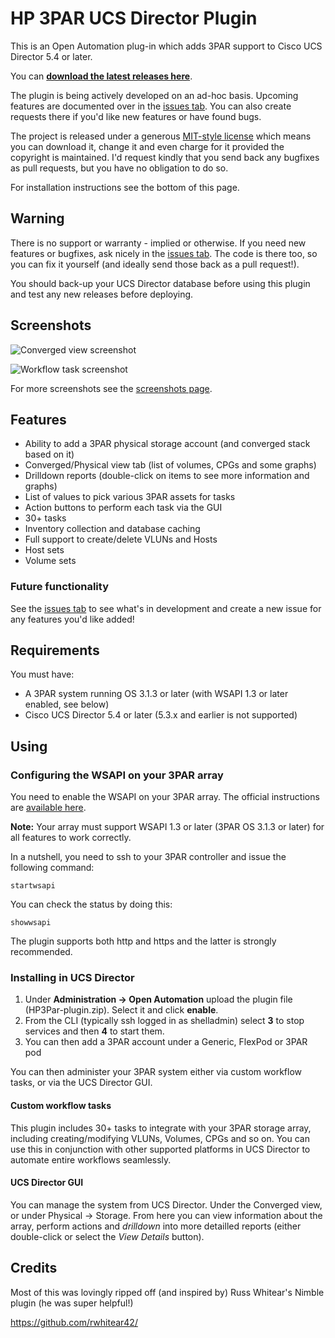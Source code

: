 # HP 3PAR UCS Director Plugin
This is an Open Automation plug-in which adds 3PAR support to Cisco UCS Director 5.4 or later.

You can **[download the latest releases here](https://github.com/CiscoUKIDCDev/HP3ParPlugin/releases)**.

The plugin is being actively developed on an ad-hoc basis. Upcoming features are documented over in the [issues tab](https://github.com/CiscoUKIDCDev/HP3ParPlugin/issues). You can also create requests there if you'd like new features or have found bugs.

The project is released under a generous [MIT-style license](https://github.com/CiscoUKIDCDev/HP3ParPlugin/blob/master/LICENSE) which means you can download it, change it and even charge for it provided the copyright is maintained. I'd request kindly that you send back any bugfixes as pull requests, but you have no obligation to do so.

For installation instructions see the bottom of this page.

## Warning
There is no support or warranty - implied or otherwise. If you need new features or bugfixes, ask nicely in the [issues tab](https://github.com/CiscoUKIDCDev/HP3ParPlugin/issues). The code is there too, so you can fix it yourself (and ideally send those back as a pull request!).

You should back-up your UCS Director database before using this plugin and test any new releases before deploying.

## Screenshots
![Converged view screenshot](https://matt.fragilegeek.com/ucsd/3PAR-Plugin-summary.png)

![Workflow task screenshot](https://matt.fragilegeek.com/ucsd/3PAR-Plugin-Workflow.png)

For more screenshots see the [screenshots page](screenshots.md).

## Features
* Ability to add a 3PAR physical storage account (and converged stack based on it)
* Converged/Physical view tab (list of volumes, CPGs and some graphs)
* Drilldown reports (double-click on items to see more information and graphs)
* List of values to pick various 3PAR assets for tasks
* Action buttons to perform each task via the GUI
* 30+ tasks
* Inventory collection and database caching
* Full support to create/delete VLUNs and Hosts
* Host sets
* Volume sets

### Future functionality
See the [issues tab](https://github.com/CiscoUKIDCDev/HP3ParPlugin/issues) to see what's in development and create a new issue for any features you'd like added!

## Requirements
You must have:
* A 3PAR system running OS 3.1.3 or later (with WSAPI 1.3 or later enabled, see below)
* Cisco UCS Director 5.4 or later (5.3.x and earlier is not supported)

## Using
### Configuring the WSAPI on your 3PAR array
You need to enable the WSAPI on your 3PAR array. The official instructions are [available here](http://h20564.www2.hpe.com/hpsc/doc/public/display?docId=c03606339).

**Note:** Your array must support WSAPI 1.3 or later (3PAR OS 3.1.3 or later) for all features to work correctly.

In a nutshell, you need to ssh to your 3PAR controller and issue the following command:
```
startwsapi
```
You can check the status by doing this:
```
showwsapi
```
The plugin supports both http and https and the latter is strongly recommended.

### Installing in UCS Director

1. Under **Administration -> Open Automation** upload the plugin file (HP3Par-plugin.zip). Select it and click **enable**.
2. From the CLI (typically ssh logged in as shelladmin) select **3** to stop services and then **4** to start them.
3. You can then add a 3PAR account under a Generic, FlexPod or 3PAR pod

You can then administer your 3PAR system either via custom workflow tasks, or via the UCS Director GUI.

#### Custom workflow tasks
This plugin includes 30+ tasks to integrate with your 3PAR storage array, including creating/modifying VLUNs, Volumes, CPGs and so on. You can use this in conjunction with other supported platforms in UCS Director to automate entire workflows seamlessly.

#### UCS Director GUI
You can manage the system from UCS Director. Under the Converged view, or under Physical -> Storage. From here you can view information about the array, perform actions and *drilldown* into more detailled reports (either double-click or select the *View Details* button).

## Credits
Most of this was lovingly ripped off (and inspired by) Russ Whitear's Nimble plugin (he was super helpful!)

https://github.com/rwhitear42/
